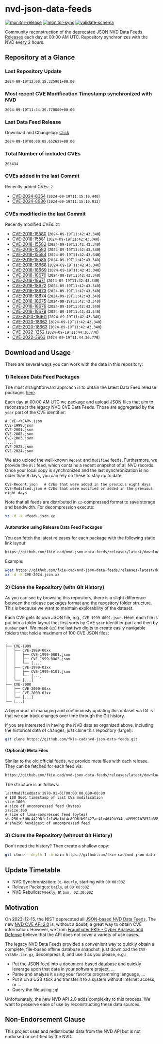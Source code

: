 # nvd-json-data-feeds

[![monitor-release](https://github.com/fkie-cad/nvd-json-data-feeds/actions/workflows/monitor_release.yml/badge.svg)](https://github.com/fkie-cad/nvd-json-data-feeds/actions/workflows/monitor_release.yml)
[![monitor-sync](https://github.com/fkie-cad/nvd-json-data-feeds/actions/workflows/monitor_sync.yml/badge.svg)](https://github.com/fkie-cad/nvd-json-data-feeds/actions/workflows/monitor_sync.yml)
[![validate-schema](https://github.com/fkie-cad/nvd-json-data-feeds/actions/workflows/validate_schema.yml/badge.svg)](https://github.com/fkie-cad/nvd-json-data-feeds/actions/workflows/validate_schema.yml)

Community reconstruction of the deprecated JSON NVD Data Feeds.
[Releases](https://github.com/fkie-cad/nvd-json-data-feeds/releases/latest) each day at 00:00 AM UTC.
Repository synchronizes with the NVD every 2 hours.

## Repository at a Glance

### Last Repository Update

```plain
2024-09-19T12:00:18.325901+00:00
```

### Most recent CVE Modification Timestamp synchronized with NVD

```plain
2024-09-19T11:44:30.770000+00:00
```

### Last Data Feed Release

Download and Changelog: [Click](https://github.com/fkie-cad/nvd-json-data-feeds/releases/latest)

```plain
2024-09-19T00:00:08.652629+00:00
```

### Total Number of included CVEs

```plain
263434
```

### CVEs added in the last Commit

Recently added CVEs: `2`

- [CVE-2024-8354](CVE-2024/CVE-2024-83xx/CVE-2024-8354.json) (`2024-09-19T11:15:10.440`)
- [CVE-2024-8986](CVE-2024/CVE-2024-89xx/CVE-2024-8986.json) (`2024-09-19T11:15:10.913`)


### CVEs modified in the last Commit

Recently modified CVEs: `21`

- [CVE-2018-15580](CVE-2018/CVE-2018-155xx/CVE-2018-15580.json) (`2024-09-19T11:42:43.340`)
- [CVE-2018-15581](CVE-2018/CVE-2018-155xx/CVE-2018-15581.json) (`2024-09-19T11:42:43.340`)
- [CVE-2018-15582](CVE-2018/CVE-2018-155xx/CVE-2018-15582.json) (`2024-09-19T11:42:43.340`)
- [CVE-2018-15583](CVE-2018/CVE-2018-155xx/CVE-2018-15583.json) (`2024-09-19T11:42:43.340`)
- [CVE-2018-15584](CVE-2018/CVE-2018-155xx/CVE-2018-15584.json) (`2024-09-19T11:42:43.340`)
- [CVE-2018-15585](CVE-2018/CVE-2018-155xx/CVE-2018-15585.json) (`2024-09-19T11:42:43.340`)
- [CVE-2018-18668](CVE-2018/CVE-2018-186xx/CVE-2018-18668.json) (`2024-09-19T11:42:43.340`)
- [CVE-2018-18669](CVE-2018/CVE-2018-186xx/CVE-2018-18669.json) (`2024-09-19T11:42:43.340`)
- [CVE-2018-18670](CVE-2018/CVE-2018-186xx/CVE-2018-18670.json) (`2024-09-19T11:42:43.340`)
- [CVE-2018-18671](CVE-2018/CVE-2018-186xx/CVE-2018-18671.json) (`2024-09-19T11:42:43.340`)
- [CVE-2018-18672](CVE-2018/CVE-2018-186xx/CVE-2018-18672.json) (`2024-09-19T11:42:43.340`)
- [CVE-2018-18673](CVE-2018/CVE-2018-186xx/CVE-2018-18673.json) (`2024-09-19T11:42:43.340`)
- [CVE-2018-18674](CVE-2018/CVE-2018-186xx/CVE-2018-18674.json) (`2024-09-19T11:42:43.340`)
- [CVE-2018-18675](CVE-2018/CVE-2018-186xx/CVE-2018-18675.json) (`2024-09-19T11:42:43.340`)
- [CVE-2018-18676](CVE-2018/CVE-2018-186xx/CVE-2018-18676.json) (`2024-09-19T11:42:43.340`)
- [CVE-2018-18678](CVE-2018/CVE-2018-186xx/CVE-2018-18678.json) (`2024-09-19T11:42:43.340`)
- [CVE-2020-18661](CVE-2020/CVE-2020-186xx/CVE-2020-18661.json) (`2024-09-19T11:42:43.340`)
- [CVE-2020-18662](CVE-2020/CVE-2020-186xx/CVE-2020-18662.json) (`2024-09-19T11:42:43.340`)
- [CVE-2020-18663](CVE-2020/CVE-2020-186xx/CVE-2020-18663.json) (`2024-09-19T11:42:43.340`)
- [CVE-2022-1252](CVE-2022/CVE-2022-12xx/CVE-2022-1252.json) (`2024-09-19T11:44:30.770`)
- [CVE-2022-3963](CVE-2022/CVE-2022-39xx/CVE-2022-3963.json) (`2024-09-19T11:44:30.770`)


## Download and Usage

There are several ways you can work with the data in this repository:

### 1) Release Data Feed Packages

The most straightforward approach is to obtain the latest Data Feed release packages [here](https://github.com/fkie-cad/nvd-json-data-feeds/releases/latest).

Each day at 00:00 AM UTC we package and upload JSON files that aim to reconstruct the legacy NVD CVE Data Feeds.
Those are aggregated by the `year` part of the CVE identifier:

```
# CVE-<YEAR>.json
CVE-1999.json
CVE-2001.json
CVE-2002.json
CVE-2003.json
[...]
CVE-2023.json
CVE-2024.json
```

We also upload the well-known `Recent` and `Modified` feeds.
Furthermore, we provide the `All` feed, which contains a recent snapshot of all NVD records.
Once your local copy is synchronized and the last synchronization is no older than 8 days, you can rely on these to stay up to date:

```plain
CVE-Recent.json   # CVEs that were added in the previous eight days
CVE-Modified.json # CVEs that were modified or added in the previous eight days
```

Note that all feeds are distributed in `xz`-compressed format to save storage and bandwidth.
For decompression execute:

```sh
xz -d -k <feed>.json.xz
```

#### Automation using Release Data Feed Packages

You can fetch the latest releases for each package with the following static link layout:

```sh
https://github.com/fkie-cad/nvd-json-data-feeds/releases/latest/download/CVE-<YEAR>.json.xz
```

Example:

```sh
wget https://github.com/fkie-cad/nvd-json-data-feeds/releases/latest/download/CVE-2024.json.xz
xz -d -k CVE-2024.json.xz
```

### 2) Clone the Repository (with Git History)

As you can see by browsing this repository, there is a slight difference between the release packages format and the repository folder structure.
This is because we want to maintain explorability of the dataset.

Each CVE gets its own JSON file, e.g., `CVE-1999-0001.json`.
Here, each file is put into a folder layout that first sorts by CVE `year` identifier part and then by `number` part.
We mask (`xx`) the last two digits to create easily navigable folders that hold a maximum of 100 CVE JSON files:

```plain
.
├── CVE-1999
│   ├── CVE-1999-00xx
│   │   ├── CVE-1999-0001.json
│   │   ├── CVE-1999-0002.json
│   │   └── [...]
│   ├── CVE-1999-01xx
│   │   ├── CVE-1999-0101.json
│   │   └── [...]
│   └── [...]
├── CVE-2000
│   ├── CVE-2000-00xx
│   ├── CVE-2000-01xx
│   └── [...]
└── [...]
```

A byproduct of managing and continuously updating this dataset via Git is that we can track changes over time through the Git history.

If you are interested in having the NVD data as organized above, including the historical data of changes, just clone this repository (large!):

```sh
git clone https://github.com/fkie-cad/nvd-json-data-feeds.git
```

#### (Optional) Meta Files

Similar to the old official feeds, we provide meta files with each release. They can be fetched for each feed via:

```sh
https://github.com/fkie-cad/nvd-json-data-feeds/releases/latest/download/CVE-<YEAR>.meta
```

The structure is as follows:

```plain
lastModifiedDate:1970-01-01T00:00:00.000+00:00                          # ISO 8601 timestamp of last CVE modification
size:1000                                                               # size of uncompressed feed (bytes)
xzSize:100                                                              # size of lzma-compressed feed (bytes)
sha256:e3b0c44298fc1c149afbf4c8996fb92427ae41e4649b934ca495991b7852b855 # sha256 hexdigest of uncompressed feed
```

### 3) Clone the Repository (without Git History)

Don't need the history? Then create a shallow copy:

```sh
git clone --depth 1 -b main https://github.com/fkie-cad/nvd-json-data-feeds.git
```


## Update Timetable

* NVD Synchronization: `Bi-Hourly`, starting with `00:00:00Z`
* Release Packages: `Daily`, at `00:00:00Z`
* NVD Rebuilds: `Weekly`, at `Sun, 02:30:00Z`


## Motivation

On 2023-12-15, the NIST deprecated all [JSON-based NVD Data Feeds](https://nvd.nist.gov/vuln/data-feeds#divRetirementBanner-1).
The new [NVD CVE API 2.0](https://nvd.nist.gov/developers/vulnerabilities) is, without a doubt, a great way to obtain CVE information.
However, we from [Fraunhofer FKIE - Cyber Analysis and Defense](https://www.fkie.fraunhofer.de/en/departments/cad.html) believe that the API does not cover a variety of use cases.

The legacy NVD Data Feeds provided a convenient way to quickly obtain a complete, file-based offline database snapshot; just download the `CVE-<YEAR>.tar.gz`, decompress it, and use it as you please, e.g.:

- Put the JSON feed into a document-based database and quickly leverage upon that data in your software project, ...
- Parse and analyze it using your favorite programming language, ...
- Put it on a USB stick and transfer it to a system without internet access, or ...
- Query the file using `jq`!

Unfortunately, the new NVD API 2.0 adds complexity to this process.
We want to preserve ease of use by reconstructing these data sources.

## Non-Endorsement Clause

This project uses and redistributes data from the NVD API but is not endorsed or certified by the NVD.